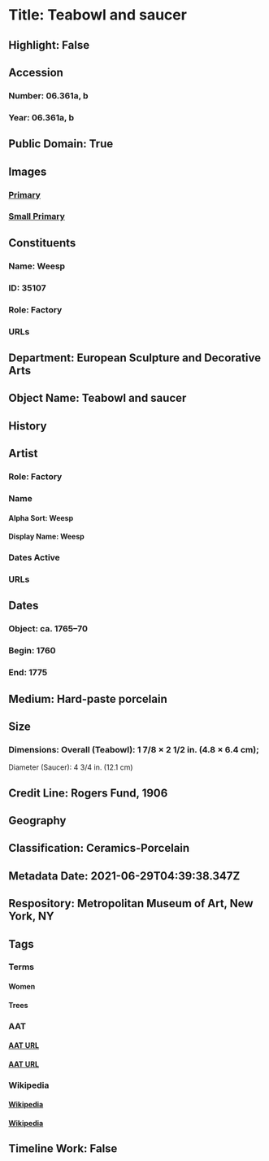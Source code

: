 # Title: Teabowl and saucer
## Highlight: False
## Accession
### Number: 06.361a, b
### Year: 06.361a, b
## Public Domain: True
## Images
### [Primary](https://images.metmuseum.org/CRDImages/es/original/111477.jpg)
### [Small Primary](https://images.metmuseum.org/CRDImages/es/web-large/111477.jpg)
## Constituents
### Name: Weesp
### ID: 35107
### Role: Factory
### URLs
## Department: European Sculpture and Decorative Arts
## Object Name: Teabowl and saucer
## History
## Artist
### Role: Factory
### Name
#### Alpha Sort: Weesp
#### Display Name: Weesp
### Dates Active
### URLs
## Dates
### Object: ca. 1765–70
### Begin: 1760
### End: 1775
## Medium: Hard-paste porcelain
## Size
### Dimensions: Overall (Teabowl): 1 7/8 × 2 1/2 in. (4.8 × 6.4 cm);
Diameter (Saucer): 4 3/4 in. (12.1 cm)
## Credit Line: Rogers Fund, 1906
## Geography
## Classification: Ceramics-Porcelain
## Metadata Date: 2021-06-29T04:39:38.347Z
## Respository: Metropolitan Museum of Art, New York, NY
## Tags
### Terms
#### Women
#### Trees
### AAT
#### [AAT URL](http://vocab.getty.edu/page/aat/300025943)
#### [AAT URL](http://vocab.getty.edu/page/aat/300132410)
### Wikipedia
#### [Wikipedia]()
#### [Wikipedia]()
## Timeline Work: False